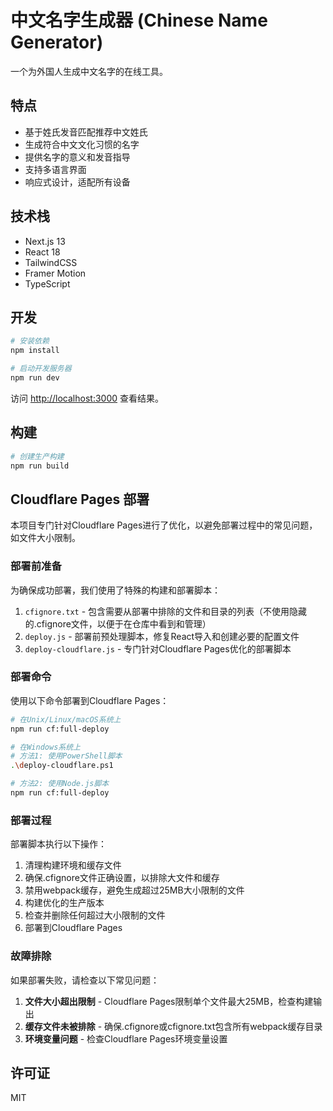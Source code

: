 # 中文名字生成器 (Chinese Name Generator)

一个为外国人生成中文名字的在线工具。

## 特点

- 基于姓氏发音匹配推荐中文姓氏
- 生成符合中文文化习惯的名字
- 提供名字的意义和发音指导
- 支持多语言界面
- 响应式设计，适配所有设备

## 技术栈

- Next.js 13
- React 18
- TailwindCSS
- Framer Motion
- TypeScript

## 开发

```bash
# 安装依赖
npm install

# 启动开发服务器
npm run dev
```

访问 [http://localhost:3000](http://localhost:3000) 查看结果。

## 构建

```bash
# 创建生产构建
npm run build
```

## Cloudflare Pages 部署

本项目专门针对Cloudflare Pages进行了优化，以避免部署过程中的常见问题，如文件大小限制。

### 部署前准备

为确保成功部署，我们使用了特殊的构建和部署脚本：

1. `cfignore.txt` - 包含需要从部署中排除的文件和目录的列表（不使用隐藏的.cfignore文件，以便于在仓库中看到和管理）
2. `deploy.js` - 部署前预处理脚本，修复React导入和创建必要的配置文件
3. `deploy-cloudflare.js` - 专门针对Cloudflare Pages优化的部署脚本

### 部署命令

使用以下命令部署到Cloudflare Pages：

```bash
# 在Unix/Linux/macOS系统上
npm run cf:full-deploy

# 在Windows系统上
# 方法1: 使用PowerShell脚本
.\deploy-cloudflare.ps1

# 方法2: 使用Node.js脚本
npm run cf:full-deploy
```

### 部署过程

部署脚本执行以下操作：

1. 清理构建环境和缓存文件
2. 确保.cfignore文件正确设置，以排除大文件和缓存
3. 禁用webpack缓存，避免生成超过25MB大小限制的文件
4. 构建优化的生产版本
5. 检查并删除任何超过大小限制的文件
6. 部署到Cloudflare Pages

### 故障排除

如果部署失败，请检查以下常见问题：

1. **文件大小超出限制** - Cloudflare Pages限制单个文件最大25MB，检查构建输出
2. **缓存文件未被排除** - 确保.cfignore或cfignore.txt包含所有webpack缓存目录
3. **环境变量问题** - 检查Cloudflare Pages环境变量设置

## 许可证

MIT